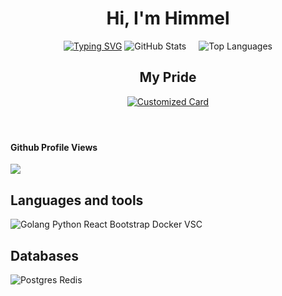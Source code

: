 <header>
  <h1>Hi, I'm Himmel</h1>
  <a href="https://git.io/typing-svg"><img src="https://readme-typing-svg.herokuapp.com?font=Fira+Code&weight=900&size=30&pause=1000&color=ABD200&random=false&width=450&lines=Backend+Golang+Developer..+" alt="Typing SVG" /></a>
  <div style="display: inline-flex">
    <img src="https://github-readme-stats.vercel.app/api?username=himmel520&rank_icon=github&theme=merko" alt="GitHub Stats" style="margin-right: 20px;">
    <img src="https://github-readme-stats.vercel.app/api/top-langs/?username=himmel520&layout=compact&theme=merko" alt="Top Languages">
  </div>
  <h2>My Pride</h2>
  <a href="https://github.com/himmel520/notebook_store">
    <img src="https://github-readme-stats.vercel.app/api/pin/?username=himmel520&repo=notebook_store&title_color=abd200&icon_color=2b3611&text_color=67b587&bg_color=0a0f0b" alt="Customized Card">
  </a>
</header>

<body>
  <h4>Github Profile Views</h4>
    <img src="https://profile-counter.glitch.me/himmel520/count.svg">
  <h2>Languages and tools</h2>
    <img src="https://skillicons.dev/icons?i=go,python,react,bootstrap,docker,vscode" alt="Golang Python React Bootstrap Docker VSC">
  <h2>Databases</h2>
    <img src="https://skillicons.dev/icons?i=postgres,redis" alt="Postgres Redis">
</body>

<!--
**himmel520/himmel520** is a ✨ _special_ ✨ repository because its `README.md` (this file) appears on your GitHub profile.

Here are some ideas to get you started:

- 🔭 I’m currently working on ...
- 🌱 I’m currently learning ...
- 👯 I’m looking to collaborate on ...
- 🤔 I’m looking for help with ...
- 💬 Ask me about ...
- 📫 How to reach me: ...
- 😄 Pronouns: ...
- ⚡ Fun fact: ...
-->

